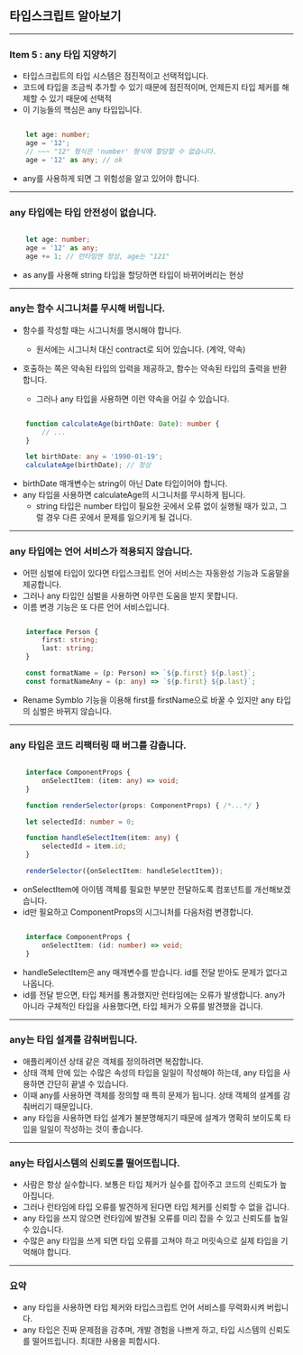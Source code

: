 ## 타입스크립트 알아보기

---

### Item 5 : any 타입 지양하기

- 타입스크립트의 타입 시스템은 점진적이고 선택적입니다.
- 코드에 타입을 조금씩 추가할 수 있기 때문에 점진적이며, 언제든지 타입 체커를 해제할 수 있기 때문에 선택적
- 이 기능들의 핵심은 any 타입입니다.

```Typescript

    let age: number;
    age = '12';
    // ~~~ "12" 형식은 'number' 형식에 할당할 수 없습니다.
    age = '12' as any; // ok

```

- any를 사용하게 되면 그 위험성을 알고 있어야 합니다.

---

### any 타입에는 타입 안전성이 없습니다.

```Typescript

    let age: number;
    age = '12' as any;
    age += 1; // 런타임엔 정상, age는 "121"

```

- as any를 사용해 string 타입을 할당하면 타입이 바뀌어버리는 현상

---

### any는 함수 시그니처를 무시해 버립니다.

- 함수를 작성할 때는 시그니처를 명시해야 합니다.

  - 원서에는 시그니처 대신 contract로 되어 있습니다. (계약, 약속)

- 호출하는 쪽은 약속된 타입의 입력을 제공하고, 함수는 약속된 타입의 출력을 반환합니다.
  - 그러나 any 타입을 사용하면 이런 약속을 어길 수 있습니다.

```Typescript

    function calculateAge(birthDate: Date): number {
        // ...
    }

    let birthDate: any = '1990-01-19';
    calculateAge(birthDate); // 정상

```

- birthDate 매개변수는 string이 아닌 Date 타입이어야 합니다.
- any 타입을 사용하면 calculateAge의 시그니처를 무시하게 됩니다.
  - string 타입은 number 타입이 필요한 곳에서 오류 없이 실행될 때가 있고, 그럴 경우 다른 곳에서 문제를 일으키게 될 겁니다.

---

### any 타입에는 언어 서비스가 적용되지 않습니다.

- 어떤 심벌에 타입이 있다면 타입스크립트 언어 서비스는 자동완성 기능과 도움말을 제공합니다.
- 그러나 any 타입인 심벌을 사용하면 아무런 도움을 받지 못합니다.
- 이름 변경 기능은 또 다른 언어 서비스입니다.

```Typescript

    interface Person {
        first: string;
        last: string;
    }

    const formatName = (p: Person) => `${p.first} ${p.last}`;
    const formatNameAny = (p: any) => `${p.first} ${p.last}`;

```

- Rename Symblo 기능을 이용해 first를 firstName으로 바꿀 수 있지만 any 타입의 심벌은 바뀌지 않습니다.

---

### any 타입은 코드 리팩터링 때 버그를 감춥니다.

```Typescript

    interface ComponentProps {
        onSelectItem: (item: any) => void;
    }

    function renderSelector(props: ComponentProps) { /*...*/ }

    let selectedId: number = 0;

    function handleSelectItem(item: any) {
        selectedId = item.id;
    }

    renderSelector({onSelectItem: handleSelectItem});

```

- onSelectItem에 아이템 객체를 필요한 부분만 전달하도록 컴포넌트를 개선해보겠습니다.
- id만 필요하고 ComponentProps의 시그니처를 다음처럼 변경합니다.

```Typescript

    interface ComponentProps {
        onSelectItem: (id: number) => void;
    }

```

- handleSelectItem은 any 매개변수를 받습니다. id를 전달 받아도 문제가 없다고 나옵니다.
- id를 전달 받으면, 타입 체커를 통과했지만 런타임에는 오류가 발생합니다. any가 아니라 구체적인 타입을 사용했다면, 타입 체커가 오류를 발견했을 겁니다.

---

### any는 타입 설계를 감춰버립니다.

- 애플리케이션 상태 같은 객체를 정의하려면 복잡합니다.
- 상태 객체 안에 있는 수많은 속성의 타입을 일일이 작성해야 하는데, any 타입을 사용하면 간단히 끝낼 수 있습니다.
- 이때 any를 사용하면 객체를 정의할 때 특히 문제가 됩니다. 상태 객체의 설계를 감춰버리기 때문입니다.
- any 타입을 사용하면 타입 설계가 불분명해지기 때문에 설계가 명확히 보이도록 타입을 일일이 작성하는 것이 좋습니다.

---

### any는 타입시스템의 신뢰도를 떨어뜨립니다.

- 사람은 항상 실수합니다. 보통은 타입 체커가 실수를 잡아주고 코드의 신뢰도가 높아집니다.
- 그러나 런타임에 타입 오류를 발견하게 된다면 타입 체커를 신뢰할 수 없을 겁니다.
- any 타입을 쓰지 않으면 런타임에 발견될 오류를 미리 잡을 수 있고 신뢰도를 높일 수 있습니다.
- 수많은 any 타입을 쓰게 되면 타입 오류를 고쳐야 하고 머릿속으로 실제 타입을 기억해야 합니다.

---

### 요약

- any 타입을 사용하면 타입 체커와 타입스크립트 언어 서비스를 무력화시켜 버립니다.
- any 타입은 진짜 문제점을 감추며, 개발 경험을 나쁘게 하고, 타입 시스템의 신뢰도를 떨어뜨립니다. 최대한 사용을 피합시다.
